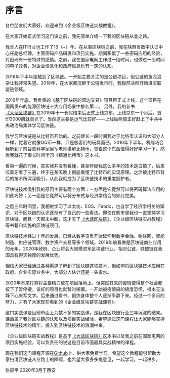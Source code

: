 # 序言

各位朋友们大家好，欢迎来到《企业级区块链实战教程》。

在大家开始正式学习这门课之前，我先简单介绍一下我的区块链从业之路。

我本人在IT行业也工作了16（+）年。在从事区块链之前，我在陕西省数字认证中心任副总经理，主管密码产品研发和项目实施，期间积累了一些密码应用的经验，对密码有一份特殊的感情。之前，我在国家电网工作过一段时间，也做过一段时间的电子政务，对企业信息化和政府信息化有一定的认知。

2016年下半年接触到了区块链。一开始主要关注的是公链项目，但公链的鱼龙混杂让我非常失望。2018年，在大家都沉醉于公链发币时，我毅然决然开始进军联盟链领域。

2019年年底，我负责的《基于区块链的双边交易》项目目正式上线，这个项目在国网发布的能源区块链十大应用场景中排名第二。 另外，我的新书[《大话区块链》](https://item.jd.com/12719282.html)在2019年十一长假结束后正式上线京东，上线京东一个月后，首印3000册就卖光了。当然这主要是运气比较好——上线后两周正好赶上了中共中央政治局集体学习区块链。

我学习区块链是从比特币开始的。之前很长一段时间我对于比特币认识和大部分人一样，觉着它就像QQ币一样，只是极客们的玩具而已。2016年下半年，机缘巧合我听到了前谷歌科学家吴军老师讲解比特币，觉着这个东西值得好好学习一下。然后我就花了很长时间学习《精通比特币》这本书。

看第一遍的时候，其实我并没有看懂，甚至怀疑我这么多年的技术是白搞了，后来咬着牙看了三遍，终于在某天晚上彻底看懂了比特币的实现原理。之后被比特币背后的技术所深深吸引，从此我就成为了区块链技术的重度拥护者。

区块链技术吸引我的原因主要有两个方面：一方面是它竟然可以将密码算法应用的如此巧妙；另一面是它竟然可以将分布式与经济学结合的如此完美。

之后三年时间里，我相继学习了以太坊、EOS、Fabric，也自学了经济学相关的知识，对于区块链的认识逐渐有了自己的一些看法。即使在熊市里我也一直坚持学习区块链，而且一天都未中断，这才有了[《大话区块链》](https://item.jd.com/12719282.html)、《企业级区块链实战教程》等书籍和实施的区块链项目。

区块链技术经过十年的发展，已经从数字货币开始延伸到数字金融、物联网、智能制造、供应链管理、数字资产交易等多个领域。2019年被看做是区块链商业应用的元年，2020年政府、企业将会大规模进军区块链行业，相对公链，联盟链在我国具有得天独厚的发展优势。

相信大家已经通过各种渠道了解到了区块链这项技术，但如何将区块链技术应用在政府、企业实际业务中，大部分人估计还是一头雾水。

2020年本来打算将主要精力放在项目落地上，但突然其来的疫情使得整个社会都按下了暂停键，说好的项目也就暂时搁置。一开始被疫情搞的极度恐慌，根本无法静下心来写文字。后来通过看书、锻炼身体整个人逐渐平静下来。经过一个多月的努力，才有了大家现在看到的《企业级区块链实战课程》。

这门实战课是目前市面上为数不多的实战课，是我在区块链行业三年沉淀的结果。课涵盖了我对区块链的认知以及项目实战经验，希望通过这门课程让大家能够掌握区块链技术的精华，投入到区块链技术的浪潮中来。

《企业级区块链实战教程》是基于[《大话区块链》](https://item.jd.com/12719282.html)这本书以及我之前在国家电网的项目实施经验，可以负责任的说这是目前市面最具实战精神的课程。 

现在我们这门课程开源在[Github](https://github.com/yingpingzhang/enterprise_blockchain_tutorial)上，供大家免费学习。希望这个教程能够帮助大家扫清区块链从业路上的障碍，也希望大家多多提意见，一起学习，一起进步。

张应平
2020年3月于西安

